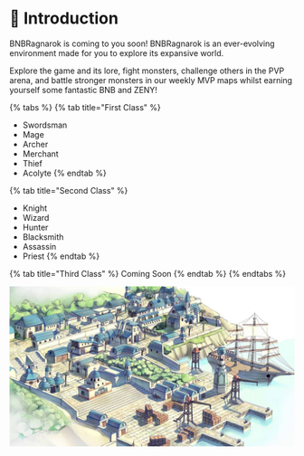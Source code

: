 # 🏹 Introduction

BNBRagnarok is coming to you soon! BNBRagnarok is an ever-evolving environment made for you to explore its expansive world.

Explore the game and its lore, fight monsters, challenge others in the PVP arena, and battle stronger monsters in our weekly MVP maps whilst earning yourself some fantastic BNB and ZENY!

{% tabs %}
{% tab title="First Class" %}
* Swordsman
* Mage
* Archer
* Merchant
* Thief
* Acolyte
{% endtab %}

{% tab title="Second Class" %}
* Knight
* Wizard
* Hunter
* Blacksmith
* Assassin
* Priest
{% endtab %}

{% tab title="Third Class" %}
Coming Soon
{% endtab %}
{% endtabs %}

![](.gitbook/assets/alberta.jpg)

